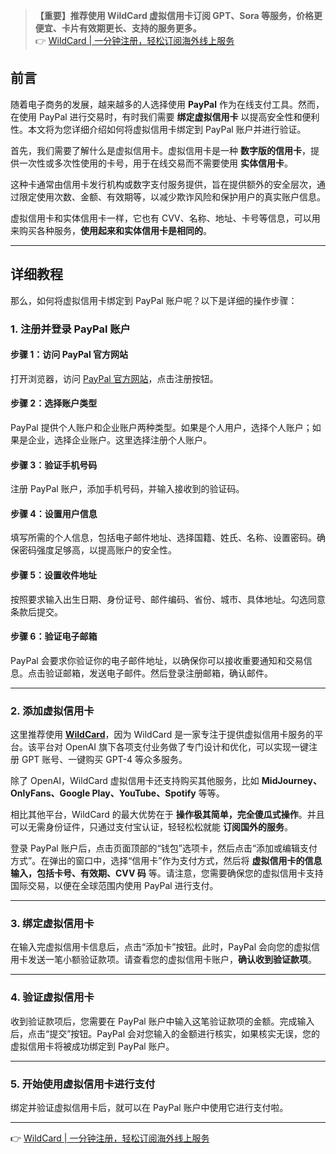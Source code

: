 > **【重要】推荐使用 WildCard 虚拟信用卡订阅 GPT、Sora 等服务，价格更便宜、卡片有效期更长、支持的服务更多。**  
> 👉 [WildCard | 一分钟注册，轻松订阅海外线上服务](https://bit.ly/bewildcard)

## 前言

随着电子商务的发展，越来越多的人选择使用 **PayPal** 作为在线支付工具。然而，在使用 PayPal 进行交易时，有时我们需要 **绑定虚拟信用卡** 以提高安全性和便利性。本文将为您详细介绍如何将虚拟信用卡绑定到 PayPal 账户并进行验证。

首先，我们需要了解什么是虚拟信用卡。虚拟信用卡是一种 **数字版的信用卡**，提供一次性或多次性使用的卡号，用于在线交易而不需要使用 **实体信用卡**。

这种卡通常由信用卡发行机构或数字支付服务提供，旨在提供额外的安全层次，通过限定使用次数、金额、有效期等，以减少欺诈风险和保护用户的真实账户信息。

虚拟信用卡和实体信用卡一样，它也有 CVV、名称、地址、卡号等信息，可以用来购买各种服务，**使用起来和实体信用卡是相同的**。

---

## 详细教程

那么，如何将虚拟信用卡绑定到 PayPal 账户呢？以下是详细的操作步骤：

### 1. 注册并登录 PayPal 账户

#### 步骤 1：访问 PayPal 官方网站

打开浏览器，访问 [PayPal 官方网站](https://www.paypal.com/c2/home)，点击注册按钮。

#### 步骤 2：选择账户类型

PayPal 提供个人账户和企业账户两种类型。如果是个人用户，选择个人账户；如果是企业，选择企业账户。这里选择注册个人账户。

#### 步骤 3：验证手机号码

注册 PayPal 账户，添加手机号码，并输入接收到的验证码。

#### 步骤 4：设置用户信息

填写所需的个人信息，包括电子邮件地址、选择国籍、姓氏、名称、设置密码。确保密码强度足够高，以提高账户的安全性。

#### 步骤 5：设置收件地址

按照要求输入出生日期、身份证号、邮件编码、省份、城市、具体地址。勾选同意条款后提交。

#### 步骤 6：验证电子邮箱

PayPal 会要求你验证你的电子邮件地址，以确保你可以接收重要通知和交易信息。点击验证邮箱，发送电子邮件。然后登录注册邮箱，确认邮件。

---

### 2. 添加虚拟信用卡

这里推荐使用 **[WildCard](https://bit.ly/bewildcard)**，因为 WildCard 是一家专注于提供虚拟信用卡服务的平台。该平台对 OpenAI 旗下各项支付业务做了专门设计和优化，可以实现一键注册 GPT 账号、一键购买 GPT-4 等众多服务。

除了 OpenAI，WildCard 虚拟信用卡还支持购买其他服务，比如 **MidJourney、OnlyFans、Google Play、YouTube、Spotify** 等等。

相比其他平台，WildCard 的最大优势在于 **操作极其简单，完全傻瓜式操作**。并且可以无需身份证件，只通过支付宝认证，轻轻松松就能 **订阅国外的服务**。

登录 PayPal 账户后，点击页面顶部的“钱包”选项卡，然后点击“添加或编辑支付方式”。在弹出的窗口中，选择“信用卡”作为支付方式，然后将 **虚拟信用卡的信息输入，包括卡号、有效期、CVV 码** 等。请注意，您需要确保您的虚拟信用卡支持国际交易，以便在全球范围内使用 PayPal 进行支付。

---

### 3. 绑定虚拟信用卡

在输入完虚拟信用卡信息后，点击“添加卡”按钮。此时，PayPal 会向您的虚拟信用卡发送一笔小额验证款项。请查看您的虚拟信用卡账户，**确认收到验证款项**。

---

### 4. 验证虚拟信用卡

收到验证款项后，您需要在 PayPal 账户中输入这笔验证款项的金额。完成输入后，点击“提交”按钮。PayPal 会对您输入的金额进行核实，如果核实无误，您的虚拟信用卡将被成功绑定到 PayPal 账户。

---

### 5. 开始使用虚拟信用卡进行支付

绑定并验证虚拟信用卡后，就可以在 PayPal 账户中使用它进行支付啦。

---

👉 [WildCard | 一分钟注册，轻松订阅海外线上服务](https://bit.ly/bewildcard)